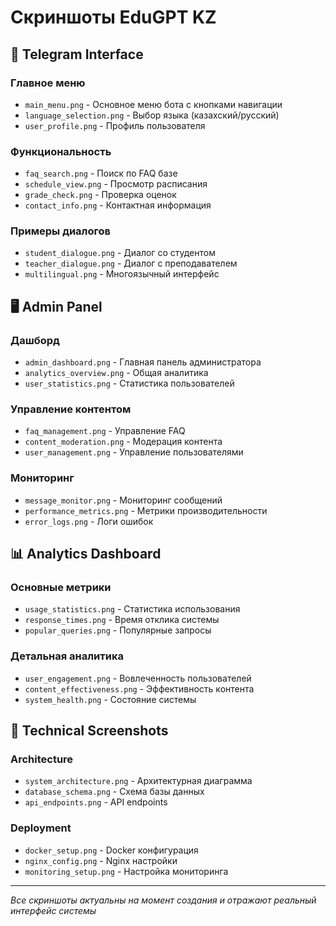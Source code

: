 # Скриншоты EduGPT KZ

## 📱 Telegram Interface

### Главное меню
- `main_menu.png` - Основное меню бота с кнопками навигации
- `language_selection.png` - Выбор языка (казахский/русский)
- `user_profile.png` - Профиль пользователя

### Функциональность
- `faq_search.png` - Поиск по FAQ базе
- `schedule_view.png` - Просмотр расписания
- `grade_check.png` - Проверка оценок
- `contact_info.png` - Контактная информация

### Примеры диалогов
- `student_dialogue.png` - Диалог со студентом
- `teacher_dialogue.png` - Диалог с преподавателем
- `multilingual.png` - Многоязычный интерфейс

## 🖥️ Admin Panel

### Дашборд
- `admin_dashboard.png` - Главная панель администратора
- `analytics_overview.png` - Общая аналитика
- `user_statistics.png` - Статистика пользователей

### Управление контентом
- `faq_management.png` - Управление FAQ
- `content_moderation.png` - Модерация контента
- `user_management.png` - Управление пользователями

### Мониторинг
- `message_monitor.png` - Мониторинг сообщений
- `performance_metrics.png` - Метрики производительности
- `error_logs.png` - Логи ошибок

## 📊 Analytics Dashboard

### Основные метрики
- `usage_statistics.png` - Статистика использования
- `response_times.png` - Время отклика системы
- `popular_queries.png` - Популярные запросы

### Детальная аналитика
- `user_engagement.png` - Вовлеченность пользователей
- `content_effectiveness.png` - Эффективность контента
- `system_health.png` - Состояние системы

## 🔧 Technical Screenshots

### Architecture
- `system_architecture.png` - Архитектурная диаграмма
- `database_schema.png` - Схема базы данных
- `api_endpoints.png` - API endpoints

### Deployment
- `docker_setup.png` - Docker конфигурация
- `nginx_config.png` - Nginx настройки
- `monitoring_setup.png` - Настройка мониторинга

---

*Все скриншоты актуальны на момент создания и отражают реальный интерфейс системы*
